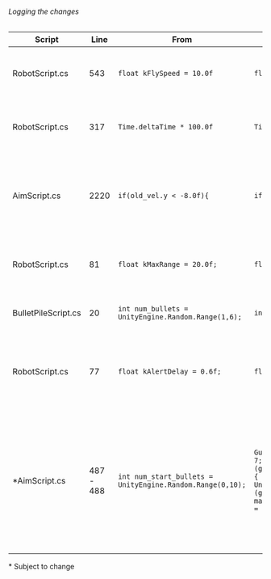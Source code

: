 
###### Logging the changes

Script | Line | From | To | Effect
------------ | ------------- | ------------- | ------------- | -------------
RobotScript.cs | 543 | `float kFlySpeed = 10.0f` | `float kFlySpeed = 6.0f` | Shock (Flying) Drone speed at 60%
RobotScript.cs | 317 | `Time.deltaTime * 100.0f` | `Time.deltaTime * 60.0f` | Turret rotational speed while idle at 60%
AimScript.cs | 2220 | `if(old_vel.y < -8.0f){` | `if(old_vel.y < -10.0f){` | Player wont die falling from single story unless jumping.
RobotScript.cs | 81 | `float kMaxRange = 20.0f;` | `float kMaxRange = 15.0f;` | All drone target range decreased to 75%
BulletPileScript.cs | 20 | `int num_bullets = UnityEngine.Random.Range(1,6);` | `int num_bullets = UnityEngine.Random.Range(2,8);` | Bullets in pile now between 2 and 8
RobotScript.cs | 77 | `float kAlertDelay = 0.6f;` | `float kAlertDelay = 0.6f;` | Turrets will take twice as long to fire at player if spotted
*AimScript.cs | 487 - 488 | `int num_start_bullets = UnityEngine.Random.Range(0,10);` | `GunScript gun_script = GetGunScript(); int max_rounds = 7; int extra_rounds = UnityEngine.Random.Range(1, 8); if (gun_script.HasGunComponent(GunAspect.REVOLVER_CYLINDER)) { max_rounds = 6; extra_rounds = UnityEngine.Random.Range(3, 8); } else if (gun_script.HasGunComponent(GunAspect.FIRE_MODE)) { max_rounds = 17; extra_rounds = 0; }int num_start_bullets = max_rounds + extra_rounds; ` | Player will start with enough bullets to fill chamber / magagine and possibly get extra unless starting weapon is the glock`






\* Subject to change

